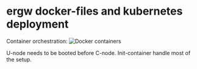 # ergw docker-files and kubernetes deployment

Container orchestration:
![Docker containers](https://raw.githubusercontent.com/KilianDargel/pgw-u-docker/master/PGW-container.jpeg)

U-node needs to be booted before C-node. Init-container handle most of the setup.
